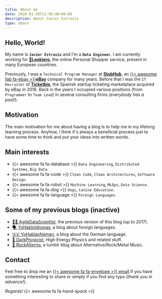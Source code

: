 ```yaml
---
title: About me
date: 2020-01-30T12:50:46+09:00
description: About Javier Estraviz
type: about
---
```


## Hello, World!

My name is **`Javier Estraviz`** and I'm a **`Data Engineer`**. I am currently working for [👚**Lookiero**](https://lookiero.es/), the online Personal Shopper service, present in many European countries.

Previously, I was a `Technical Program Manager` at [**StubHub**](https://en.wikipedia.org/wiki/StubHub), an [{{< awesome fab fa-ebay >}}**eBay**](https://www.ebay.com/) company for many years. Before that I was the `IT Recruiter` of [**Ticketbis**](https://www.crunchbase.com/organization/ticketbis), the Spanish startup ticketing marketplace acquired by eBay in 2016. Back in the years I occupied various positions (from `Programmer` to `Team Lead`) in several consulting firms (_everybody has a past!_).

## Motivation

The main motivation for me about having a blog is to help me in my lifelong learning process. Anyhow, I think it's always a beneficial process just to have some time to think and put your ideas into written words.

## Main interests

* {{< awesome fa fa-database >}} `Data Engineering`, `Distributed Systems`, `Big Data`.
* {{< awesome fa fa-code >}} `Clean Code`, `Clean Architectures`, `Software Design`.
* {{< awesome fa fa-robot >}} `Machine Learning`, `MLOps`, `Data Science`.
* {{< awesome fa fa-dog >}} `Dogs`, `Canine Education`.
* {{< awesome fa fa-language >}} `Foreign Languages`.

## Some of my previous blogs (inactive)

* [🏋️‍♀️ AgileDataScientist](https://estraviz.github.io/estraviz2017/), the previous version of this blog (up to 2017).
* [🗣️ YoHabloIdiomas](https://yohabloidiomas.wordpress.com/), a blog about foreign languages.
* [🇩🇪 YoHablarAleman](https://yohablaraleman.wordpress.com/), a blog about the German language.
* [🔭 DarkPhysicist](https://darkphysicist.wordpress.com/), High Energy Physics and related stuff.
* [🎸 RockAlterno](https://rockalterno.tumblr.com/), a tumblr blog about Alternative/Rock/Metal Music.

## Contact

Feel free to drop me an [{{< awesome fa fa-envelope >}} email](mailto:javier.estraviz+TheDataIsFlat@gmail.com) if you have something interesting to share or simply if you find any typo (_thank you in advance!_).

_Regards!_ {{< awesome fa fa-hand-spock >}}
